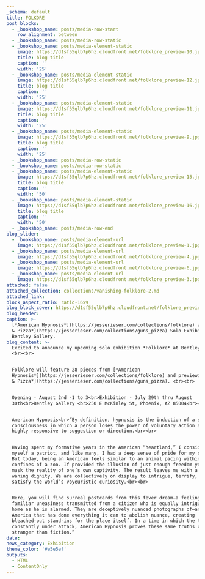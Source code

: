 ```yaml
---
_schema: default
title: FOLKORE
post_blocks:
  - _bookshop_name: posts/media-row-start
    row_alignment: between
  - _bookshop_name: posts/media-row-static
  - _bookshop_name: posts/media-element-static
    image: https://d1sf55qlb7p6hz.cloudfront.net/folklore_preview-10.jpg
    title: blog title
    caption: ''
    width: '25'
  - _bookshop_name: posts/media-element-static
    image: https://d1sf55qlb7p6hz.cloudfront.net/folklore_preview-12.jpg
    title: blog title
    caption: ''
    width: '25'
  - _bookshop_name: posts/media-element-static
    image: https://d1sf55qlb7p6hz.cloudfront.net/folklore_preview-11.jpg
    title: blog title
    caption: ''
    width: '25'
  - _bookshop_name: posts/media-element-static
    image: https://d1sf55qlb7p6hz.cloudfront.net/folklore_preview-9.jpg
    title: blog title
    caption: ''
    width: '25'
  - _bookshop_name: posts/media-row-static
  - _bookshop_name: posts/media-row-static
  - _bookshop_name: posts/media-element-static
    image: https://d1sf55qlb7p6hz.cloudfront.net/folklore_preview-15.jpg
    title: blog title
    caption: ''
    width: '50'
  - _bookshop_name: posts/media-element-static
    image: https://d1sf55qlb7p6hz.cloudfront.net/folklore_preview-16.jpg
    title: blog title
    caption: ''
    width: '50'
  - _bookshop_name: posts/media-row-end
blog_slider:
  - _bookshop_name: posts/media-element-url
    image: https://d1sf55qlb7p6hz.cloudfront.net/folklore_preview-1.jpg
  - _bookshop_name: posts/media-element-url
    image: https://d1sf55qlb7p6hz.cloudfront.net/folklore_preview-4.jpg
  - _bookshop_name: posts/media-element-url
    image: https://d1sf55qlb7p6hz.cloudfront.net/folklore_preview-6.jpg
  - _bookshop_name: posts/media-element-url
    image: https://d1sf55qlb7p6hz.cloudfront.net/folklore_preview-3.jpg
attached: false
attached_collection: collections/vanishing-folklore-2.md
attached_link:
block_aspect_ratio: ratio-16x9
blog_block_cover: https://d1sf55qlb7p6hz.cloudfront.net/folklore_preview-8.jpg
blog_header:
caption: >-
  [*American Hypnosis*](https://jesserieser.com/collections/folklore) and [*Guns
  & Pizza*](https://jesserieser.com/collections/guns_pizza) Solo Exhibition at
  Bentley Gallery.
blog_content: >-
  Excited to announce my upcoming solo exhibition *Folklore* at Bentley Gallery.
  <br><br>


  Folklore will feature 28 pieces from [*American
  Hypnosis*](https://jesserieser.com/collections/folklore) and previewing [*Guns
  & Pizza*](https://jesserieser.com/collections/guns_pizza). <br><br>


  Opening - August 2nd -1 to 3<br>Exhibition - July 29th thru August
  30th<br>Bentley Gallery <br>250 E McKinley St, Phoenix, AZ 85004<br><br>


  American Hypnosis<br>“By definition, hypnosis is the induction of a state of
  consciousness in which a person loses the power of voluntary action and is
  highly responsive to suggestion or direction.<br><br>


  Having spent my formative years in the American “heartland,” I considered
  myself a patriot, and like many, I had a deep sense of pride for my country.
  But today, being an American feels similar to an animal pacing within the
  confines of a zoo. If provided the illusion of just enough freedom you can
  mask the reality of one’s own captivity. The result leaves me with a sense of
  waning dignity. We are collectively on display to intrigue, terrify, and
  satisfy the world’s voyeuristic curiosity.<br><br>


  Here, you will find surreal postcards from this fever dream—a feeling of
  familiar uneasiness transmitted from a citizen who is equally intrigued by his
  home as he is alarmed. They are deceptively nuanced photographs of—and for—an
  America that has done everything it can to abolish nuance, creating
  bleached-out stand-ins for the place itself. In a time in which the truth is
  constantly under attack, American Hypnosis proves these same truths can be
  stranger than fiction.”
date:
news_category: Exhibition
theme_color: '#e5e5ef'
outputs:
  - HTML
  - ContentOnly
---
```

